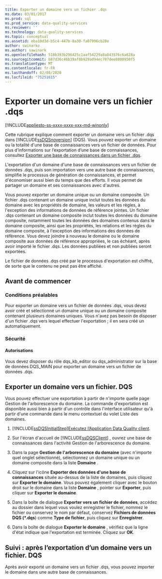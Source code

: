 ```yaml
---
title: Exporter un domaine vers un fichier .dqs
ms.date: 03/01/2017
ms.prod: sql
ms.prod_service: data-quality-services
ms.reviewer: ''
ms.technology: data-quality-services
ms.topic: conceptual
ms.assetid: eba10d3d-b5c4-447b-8a30-fa07996cb28e
author: swinarko
ms.author: sawinark
ms.openlocfilehash: 518b393b296425c1aaf54229a8a843576c6a628a
ms.sourcegitcommit: b87d36c46b39af8b929ad94ec707dee8800950f5
ms.translationtype: MT
ms.contentlocale: fr-FR
ms.lasthandoff: 02/08/2020
ms.locfileid: "75251615"
---
```

# <a name="export-a-domain-to-a-dqs-file"></a>Exporter un domaine vers un fichier .dqs

[!INCLUDE[appliesto-ss-xxxx-xxxx-xxx-md-winonly](../includes/appliesto-ss-xxxx-xxxx-xxx-md-winonly.md)]

  Cette rubrique explique comment exporter un domaine vers un fichier .dqs dans [!INCLUDE[ssDQSnoversion](../includes/ssdqsnoversion-md.md)] (DQS). Vous pouvez exporter un domaine ou la totalité d'une base de connaissances vers un fichier de données. Pour plus d’informations sur l’exportation d’une base de connaissances, consultez [Exporter une base de connaissances dans un fichier .dqs](../data-quality-services/export-a-knowledge-base-to-a-dqs-file.md).  
  
 L'exportation d'un domaine d'une base de connaissances vers un fichier de données .dqs, puis son importation vers une autre base de connaissances, simplifie le processus de génération de connaissances, et permet d'économiser aussi bien du temps que des efforts. Il vous permet de partager un domaine et ses connaissances avec d'autres.  
  
 Vous pouvez exporter un domaine unique ou un domaine composite. Un fichier .dqs contenant un domaine unique inclut toutes les données du domaine avec les propriétés de domaine, les valeurs et les règles, à l'exception des informations de données de référence jointes. Un fichier .dqs contenant un domaine composite inclut toutes les données du domaine composite, notamment toutes les données des domaines contenus dans le domaine composite, ainsi que les propriétés, les relations et les règles du domaine composite, à l'exception des informations des données de référence. Vous devez joindre à nouveau le domaine ou le domaine composite aux données de référence appropriées, le cas échéant, après avoir importé le fichier .dqs. Les données publiées et non publiées seront exportées.  
  
 Le fichier de données .dqs créé par le processus d'exportation est chiffré, de sorte que le contenu ne peut pas être affiché.  
  
##  <a name="BeforeYouBegin"></a> Avant de commencer  
  
###  <a name="Prerequisites"></a>Conditions préalables  
 Pour exporter un domaine vers un fichier de données .dqs, vous devez avoir créé et sélectionné un domaine unique ou un domaine composite contenant plusieurs domaines uniques. Vous n'avez pas besoin de disposer d'un fichier .dqs vers lequel effectuer l'exportation ; il en sera créé un automatiquement.  
  
###  <a name="Security"></a> Sécurité  
  
####  <a name="Permissions"></a> Autorisations  
 Vous devez disposer du rôle dqs_kb_editor ou dqs_administrator sur la base de données DQS_MAIN pour exporter un domaine vers un fichier de données .dqs.  
  
##  <a name="Export"></a>Exporter un domaine vers un fichier. DQS  
 Vous pouvez effectuer une exportation à partir de n'importe quelle page Gestion de l'arborescence du domaine. La commande d'exportation est disponible aussi bien à partir d'un contrôle dans l'interface utilisateur qu'à partir d'une commande dans le menu contextuel du volet Liste des domaines.  
  
1.  [!INCLUDE[ssDQSInitialStep](../includes/ssdqsinitialstep-md.md)][Exécutez l’Application Data Quality client](../data-quality-services/run-the-data-quality-client-application.md).  
  
2.  Sur l'écran d'accueil de [!INCLUDE[ssDQSClient](../includes/ssdqsclient-md.md)] , ouvrez une base de connaissances dans l'activité Gestion de l'arborescence du domaine.  
  
3.  Dans la page **Gestion de l'arborescence du domaine** (avec n'importe quel onglet sélectionné), sélectionnez un domaine unique ou un domaine composite dans la liste **Domaine** .  
  
4.  Cliquez sur l'icône **Exporter des données d'une base de connaissances** située au-dessus de la liste de domaines, puis cliquez sur **Exporter le domaine**. Vous pouvez également cliquer avec le bouton droit sur le domaine dans la liste **Domaine** , pointer sur **Exporter**, puis cliquer sur **Exporter le domaine**.  
  
5.  Dans la boîte de dialogue **Exporter vers un fichier de données**, accédez au dossier dans lequel vous voulez enregistrer le fichier, nommez le fichier ou conservez le nom par défaut, conservez **Fichiers de données DQS (\*.dqs**) comme **Type de fichier**, puis cliquez sur **Enregistrer**.  
  
6.  Dans la boîte de dialogue **Exporter le domaine** , vérifiez que la ligne d'état indique que l'exportation est terminée. Cliquez sur **OK**.  
  
##  <a name="FollowUp"></a>Suivi : après l’exportation d’un domaine vers un fichier. DQS  
 Après avoir exporté un domaine vers un fichier .dqs, vous pouvez importer le domaine dans une autre base de connaissances.  
  
  
